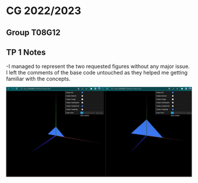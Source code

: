 # CG 2022/2023

## Group T08G12

## TP 1 Notes

-I managed to represent the two requested figures without any major issue. I left the comments of the base code untouched as they helped me getting familiar with the concepts.

![Screenshot 1](screenshots/cg-t0xgxx-tp1-n.png)
